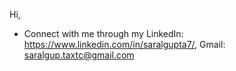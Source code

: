 Hi, 
- Connect with me through my LinkedIn: https://www.linkedin.com/in/saralgupta7/, Gmail: saralgup.taxtc@gmail.com
<!---
saral-gupta7/saral-gupta7 is a ✨ special ✨ repository because its `README.md` (this file) appears on your GitHub profile.
You can click the Preview link to take a look at your changes.
--->
